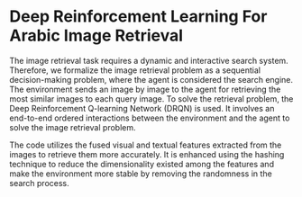 # Deep Reinforcement Learning For Arabic Image Retrieval

The image retrieval task requires a dynamic and interactive search system. Therefore, we formalize the image retrieval problem as a sequential decision-making problem, where the agent is considered the search engine. The environment sends an image by image to the agent for retrieving the most similar images to each query image. To solve the retrieval problem, the Deep Reinforcement Q-learning Network (DRQN) is used. It involves an end-to-end ordered interactions between the environment and the agent to solve the image retrieval problem.

The code utilizes the fused visual and textual features extracted from the images to retrieve them more accurately.
It is enhanced using the hashing technique to reduce the dimensionality existed among the features and make the environment more stable by removing the randomness in the search process.
